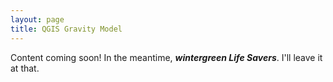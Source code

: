 ```yaml
---
layout: page
title: QGIS Gravity Model
---
```


Content coming soon!  In the meantime, __*wintergreen Life Savers*__.  I'll leave it at that.

